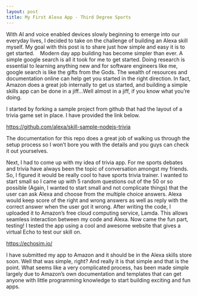 ```yaml
---
layout: post
title: My First Alexa App - Third Degree Sports
---
```


With AI and voice enabled devices slowly beginning to emerge into our everyday lives, I decided to take on the challenge of building an Alexa skill myself. My goal with this post is to share just how simple and easy it is to get started. 
 
Modern day app building has become simpler than ever. A simple google search is all it took for me to get started. Doing research is essential to learning anything new and for software engineers like me, google search is like the gifts from the Gods. The wealth of resources and documentation online can help get you started in the right direction. In fact, Amazon does a great job internally to get us started, and building a simple skills app can be done in a jiff…Well almost in a jiff, if you know what you’re doing.

I started by forking a sample project from github that had the layout of a trivia game set in place. I have provided the link below.

<https://github.com/alexa/skill-sample-nodejs-trivia>

The documentation for this repo does a great job of walking us through the setup process so I won’t bore you with the details and you guys can check it out yourselves.

Next, I had to come up with my idea of trivia app. For me sports debates and trivia have always been the topic of conversation amongst my friends. So, I figured it would be really cool to have sports trivia trainer. I wanted to start small so I came up with 5 random questions out of the 50 or so possible (Again, I wanted to start small and not complicate things) that the user can ask Alexa and choose from the multiple choice answers. Alexa would keep score of the right and wrong answers as well as reply with the correct answer when the user got it wrong.
After writing the code, I uploaded it to Amazon’s free cloud computing service, Lamda. This allows seamless interaction between my code and Alexa. Now came the fun part, testing! I tested the app using a cool and awesome website that gives a virtual Echo to test our skill on.

<https://echosim.io/>

I have submitted my app to Amazon and it should be in the Alexa skills store soon. Well that was simple, right? And really it is that simple and that is the point. What seems like a very complicated process, has been made simple largely due to Amazon’s own documentation and templates that can get anyone with little programming knowledge to start building exciting and fun apps.

